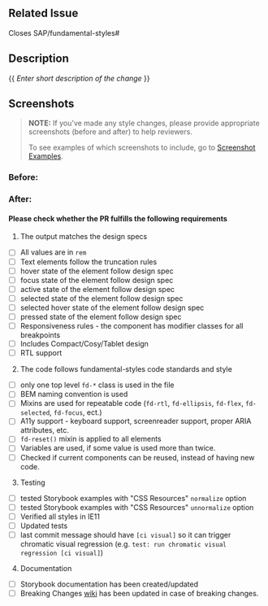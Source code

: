 ## Related Issue
Closes SAP/fundamental-styles#

## Description
{{ _Enter short description of the change_ }}

## Screenshots
> **NOTE:** If you've made any style changes, please provide appropriate screenshots (before and after) to help reviewers.
>
> To see examples of which screenshots to include, go to [Screenshot Examples](https://github.com/SAP/fundamental-styles/wiki/Pull-Request-Screenshot-Examples).

### Before:


### After:

#### Please check whether the PR fulfills the following requirements

1. The output matches the design specs
- [ ] All values are in `rem`
- [ ] Text elements follow the truncation rules
- [ ] hover state of the element follow design spec
- [ ] focus state of the element follow design spec
- [ ] active state of the element follow design spec
- [ ] selected state of the element follow design spec
- [ ] selected hover state of the element follow design spec
- [ ] pressed state of the element follow design spec
- [ ] Responsiveness rules - the component has modifier classes for all breakpoints
- [ ] Includes Compact/Cosy/Tablet design
- [ ] RTL support
2. The code follows fundamental-styles code standards and style
- [ ] only one top level `fd-*` class is used in the file
- [ ] BEM naming convention is used
- [ ] Mixins are used for repeatable code (`fd-rtl`, `fd-ellipsis`, `fd-flex`, `fd-selected`, `fd-focus`, ect.)
- [ ] A11y support - keyboard support, screenreader support, proper ARIA attributes, etc.
- [ ] `fd-reset()` mixin is applied to all elements
- [ ] Variables are used, if some value is used more than twice.
- [ ] Checked if current components can be reused, instead of having new code.
3. Testing
- [ ] tested Storybook examples with "CSS Resources" `normalize` option 
- [ ] tested Storybook examples with "CSS Resources" `unnormalize` option 
- [ ] Verified all styles in IE11
- [ ] Updated tests
- [ ] last commit message should have `[ci visual]` so it can trigger chromatic visual regression (e.g. `test: run chromatic visual regression [ci visual]`)
4. Documentation
- [ ] Storybook documentation has been created/updated
- [ ] Breaking Changes [wiki](https://github.com/SAP/fundamental-styles/wiki/Breaking-Changes) has been updated in case of breaking changes.
